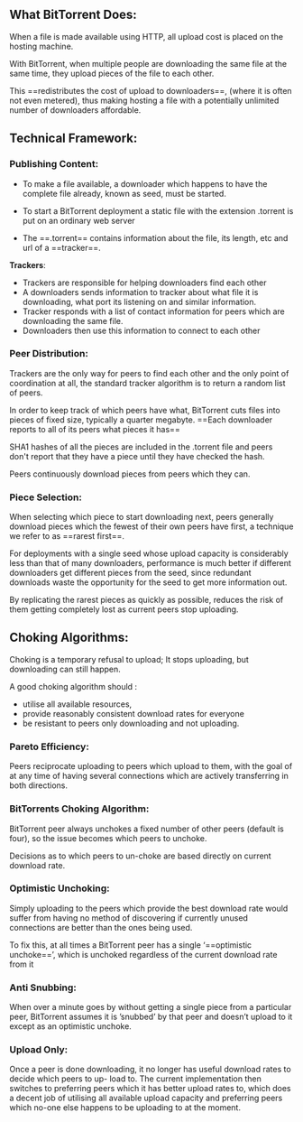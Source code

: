 
## What BitTorrent Does:
When a file is made available using HTTP, all upload cost is placed on the hosting machine. 

With BitTorrent, when multiple people are downloading the same file at the same time, they upload pieces of the file to each other. 

This ==redistributes the cost of upload to downloaders==, (where it is often not even metered), thus making hosting a file with a potentially unlimited number of downloaders affordable.


## Technical Framework:
### Publishing Content:

- To make a file available, a downloader which happens to have the complete file already, known as seed, must be started.

- To start a BitTorrent deployment a static file with the extension .torrent is put on an ordinary web server

- The ==.torrent== contains information about the file, its length, etc and url of a ==tracker==.

**Trackers**:
- Trackers are responsible for helping downloaders find each other
- A downloaders sends information to tracker about what file it is downloading, what port its listening on and similar information.
- Tracker responds with a list of contact information for peers which are downloading the same file.
- Downloaders then use this information to connect to each other


### Peer Distribution:
Trackers are the only way for peers to find each other and the only point of coordination at all, the standard tracker algorithm is to return a random list of peers.

In order to keep track of which peers have what, BitTorrent cuts files into pieces of fixed size, typically a quarter megabyte. ==Each downloader reports to all of its peers what pieces it has==

SHA1 hashes of all the pieces are included in the .torrent file and peers don't report that they have a piece until they have checked the hash.

Peers continuously download pieces from peers which they can.

### Piece Selection:
When selecting which piece to start downloading next, peers generally download pieces which the fewest of their own peers have first, a technique we refer to as ==rarest first==.

For deployments with a single seed whose upload capacity is considerably less than that of many downloaders, performance is much better if different downloaders get different pieces from the seed, since redundant downloads waste the opportunity for the seed to get more information out.

By replicating the rarest pieces as quickly as possible, reduces the risk of them getting completely lost as current peers stop uploading.

## Choking Algorithms:

Choking is a temporary refusal to upload; It stops uploading, but downloading can still happen.

A good choking algorithm should :
- utilise all available resources, 
- provide reasonably consistent download rates for everyone
- be resistant to peers only downloading and not uploading.


### Pareto Efficiency:
Peers reciprocate uploading to peers which upload to them, with the goal of at any time of having several connections which are actively transferring in both directions.


### BitTorrents Choking Algorithm:
BitTorrent peer always unchokes a fixed number of other peers (default is four), so the issue becomes which peers to unchoke.

Decisions as to which peers to un-choke are based directly on current download rate.

### Optimistic Unchoking:
Simply uploading to the peers which provide the best download rate would suffer from having no method of discovering if currently unused connections are better than the ones being used.

To fix this, at all times a BitTorrent peer has a single ‘==optimistic unchoke==’, which is unchoked regardless of the current download rate from it

### Anti Snubbing:
When over a minute goes by without getting a single piece from a particular peer, BitTorrent assumes it is ’snubbed’ by that peer and doesn’t upload to it except as an optimistic unchoke.


### Upload Only:
Once a peer is done downloading, it no longer has useful download rates to decide which peers to up- load to. The current implementation then switches to preferring peers which it has better upload rates to, which does a decent job of utilising all available upload capacity and preferring peers which no-one else happens to be uploading to at the moment.